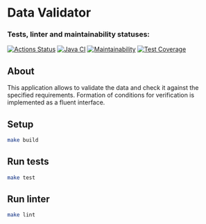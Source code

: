 # Data Validator

### Tests, linter and maintainability statuses:
[![Actions Status](https://github.com/RassAnDev/java-project-78/workflows/hexlet-check/badge.svg)](https://github.com/RassAnDev/java-project-78/actions)
[![Java CI](https://github.com/RassAnDev/java-project-78/actions/workflows/main.yml/badge.svg)](https://github.com/RassAnDev/java-project-78/actions/workflows/main.yml)
[![Maintainability](https://api.codeclimate.com/v1/badges/f3e58f11b79beba1058f/maintainability)](https://codeclimate.com/github/RassAnDev/java-project-78/maintainability)
[![Test Coverage](https://api.codeclimate.com/v1/badges/f3e58f11b79beba1058f/test_coverage)](https://codeclimate.com/github/RassAnDev/java-project-78/test_coverage)

## About
This application allows to validate the data and check it against the specified requirements.
Formation of conditions for verification is implemented as a fluent interface.

## Setup
```sh
make build
```

## Run tests
```sh
make test
```

## Run linter
```sh
make lint
```
